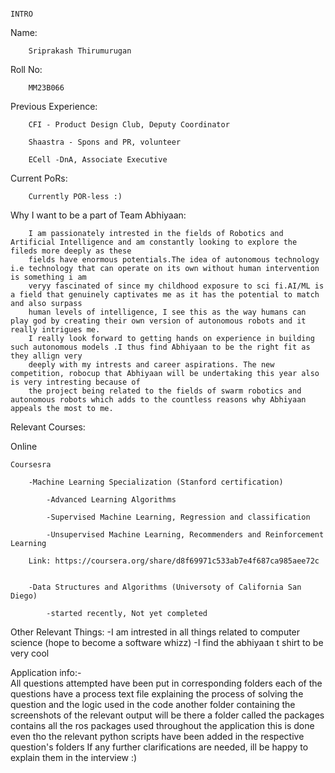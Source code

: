                                                                         INTRO

Name:

        Sriprakash Thirumurugan

Roll No:

        MM23B066

Previous Experience:

        CFI - Product Design Club, Deputy Coordinator

        Shaastra - Spons and PR, volunteer

        ECell -DnA, Associate Executive


Current PoRs:

        Currently POR-less :)
        
Why I want to be a part of Team Abhiyaan:

        I am passionately intrested in the fields of Robotics and Artificial Intelligence and am constantly looking to explore the fileds more deeply as these 
        fields have enormous potentials.The idea of autonomous technology i.e technology that can operate on its own without human intervention is something i am 
        veryy fascinated of since my childhood exposure to sci fi.AI/ML is a field that genuinely captivates me as it has the potential to match and also surpass 
        human levels of intelligence, I see this as the way humans can play god by creating their own version of autonomous robots and it really intrigues me.
        I really look forward to getting hands on experience in building such autonomous models .I thus find Abhiyaan to be the right fit as they allign very 
        deeply with my intrests and career aspirations. The new competition, robocup that Abhiyaan will be undertaking this year also is very intresting because of
        the project being related to the fields of swarm robotics and autonomous robots which adds to the countless reasons why Abhiyaan appeals the most to me.

                                                                                                                                                   
Relevant Courses:

Online

    Coursesra
    
        -Machine Learning Specialization (Stanford certification)
        
            -Advanced Learning Algorithms         

            -Supervised Machine Learning, Regression and classification

            -Unsupervised Machine Learning, Recommenders and Reinforcement Learning

        Link: https://coursera.org/share/d8f69971c533ab7e4f687ca985aee72c


        -Data Structures and Algorithms (Universoty of California San Diego)

            -started recently, Not yet completed


Other Relevant Things:
      -I am intrested in all things related to computer science (hope to become a software whizz)
      -I find the abhiyaan t shirt to be very cool 
                                                                                                                                               
 Application info:-                                                                                                                                              
All questions attempted have been put in corresponding folders
each of the questions have a process text file explaining the process of solving the question and the logic used in the code
another folder containing the screenshots of the relevant output will be there
a folder called the packages contains all the ros packages used throughout the application
this is done even tho the relevant python scripts have been added in the respective question's folders
If any further clarifications are needed, ill be happy to explain them in the interview  :)
